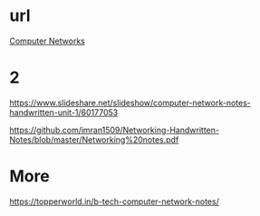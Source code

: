 # url

<a href="https://www.studocu.com/row/document/pokhara-university/computer-networks/cn-handwritten-notes-sanjay/53176689" target="_blank">Computer Networks</a>




# 2

https://www.slideshare.net/slideshow/computer-network-notes-handwritten-unit-1/60177053





https://github.com/imran1509/Networking-Handwritten-Notes/blob/master/Networking%20notes.pdf





# More
https://topperworld.in/b-tech-computer-network-notes/
